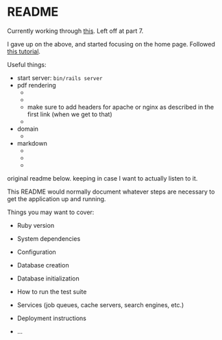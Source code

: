 # README

Currently working through [this](https://guides.rubyonrails.org/getting_started.html). Left off at part 7.

I gave up on the above, and started focusing on the home page. Followed [this tutorial](https://bootrails.com/blog/rails-bootstrap-tutorial).

Useful things:

- start server: `bin/rails server`
- pdf rendering
  - [](https://stackoverflow.com/questions/7500451/how-do-i-display-a-pdf-in-ror-ruby)
  - [](https://stackoverflow.com/questions/291813/recommended-way-to-embed-pdf-in-html)
  - make sure to add headers for apache or nginx as described in the first link (when we get to that)
  - [](https://documentcloud.adobe.com/dc-integration-creation-app-cdn/main.html?api=pdf-embed-api)
- domain
  - [](https://domains.google.com/registrar/search?hl=en&searchTerm=chrisolin.co&tab=1)
- markdown
  - [](https://github.com/vmg/redcarpet)
  - [](https://bloggie.io/@kinopyo/rails-render-markdown-views-and-partials)
  - [](https://github.com/ytbryan/emd#usage)

original readme below. keeping in case I want to actually listen to it.

This README would normally document whatever steps are necessary to get the
application up and running.

Things you may want to cover:

- Ruby version

- System dependencies

- Configuration

- Database creation

- Database initialization

- How to run the test suite

- Services (job queues, cache servers, search engines, etc.)

- Deployment instructions

- ...
